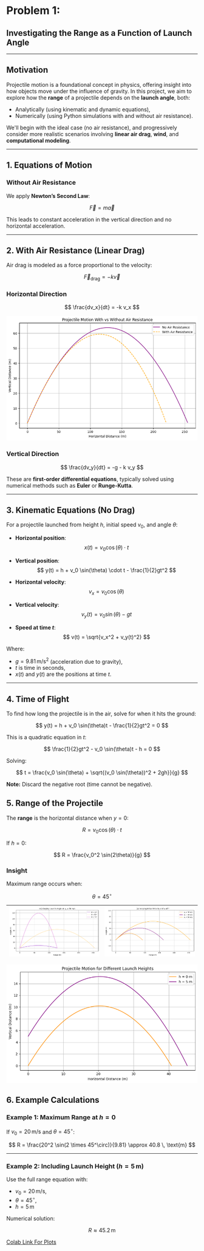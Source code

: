 
# Problem 1:
## Investigating the Range as a Function of Launch Angle

---

## Motivation

Projectile motion is a foundational concept in physics, offering insight into how objects move under the influence of gravity. In this project, we aim to explore how the **range** of a projectile depends on the **launch angle**, both:

- Analytically (using kinematic and dynamic equations),
- Numerically (using Python simulations with and without air resistance).

We'll begin with the ideal case (no air resistance), and progressively consider more realistic scenarios involving **linear air drag**, **wind**, and **computational modeling**.

---

## 1. Equations of Motion

### Without Air Resistance

We apply **Newton’s Second Law**:

$$
\vec{F} = m\vec{a}
$$

This leads to constant acceleration in the vertical direction and no horizontal acceleration.

---

## 2. With Air Resistance (Linear Drag)

Air drag is modeled as a force proportional to the velocity:

$$
\vec{F}_{\text{drag}} = -k \vec{v}
$$

### Horizontal Direction

$$
\frac{dv_x}{dt} = -k v_x
$$

![alt text](image.png)  

### Vertical Direction

$$
\frac{dv_y}{dt} = -g - k v_y
$$

These are **first-order differential equations**, typically solved using numerical methods such as **Euler** or **Runge-Kutta**.

---

## 3. Kinematic Equations (No Drag)

For a projectile launched from height $h$, initial speed $v_0$, and angle $\theta$:

- **Horizontal position**:
  $$
  x(t) = v_0 \cos(\theta) \cdot t
  $$

- **Vertical position**:
  $$
  y(t) = h + v_0 \sin(\theta) \cdot t - \frac{1}{2}gt^2
  $$

- **Horizontal velocity**:
  $$
  v_x = v_0 \cos(\theta)
  $$

- **Vertical velocity**:
  $$
  v_y(t) = v_0 \sin(\theta) - g t
  $$

- **Speed at time $t$**:
  $$
  v(t) = \sqrt{v_x^2 + v_y(t)^2}
  $$

Where:
- $g = 9.81 \, \text{m/s}^2$ (acceleration due to gravity),
- $t$ is time in seconds,
- $x(t)$ and $y(t)$ are the positions at time $t$.

---

## 4. Time of Flight

To find how long the projectile is in the air, solve for when it hits the ground:

$$
y(t) = h + v_0 \sin(\theta)t - \frac{1}{2}gt^2 = 0
$$

This is a quadratic equation in $t$:

$$
\frac{1}{2}gt^2 - v_0 \sin(\theta)t - h = 0
$$

Solving:

$$
t = \frac{v_0 \sin(\theta) + \sqrt{(v_0 \sin(\theta))^2 + 2gh}}{g}
$$

**Note:** Discard the negative root (time cannot be negative).


## 5. Range of the Projectile

The **range** is the horizontal distance when $y = 0$:

$$
R = v_0 \cos(\theta) \cdot t
$$

If $h = 0$:

$$
R = \frac{v_0^2 \sin(2\theta)}{g}
$$

### Insight

Maximum range occurs when:

$$
\theta = 45^\circ
$$

| ![alt text](image-2.png) | ![alt text](image-1.png) |
|:-------------------------:|:-------------------------:|

![alt text](image-3.png)

## 6. Example Calculations

### Example 1: Maximum Range at $h = 0$

If $v_0 = 20 \, \text{m/s}$ and $\theta = 45^\circ$:

$$
R = \frac{20^2 \sin(2 \times 45^\circ)}{9.81} \approx 40.8 \, \text{m}
$$

---

### Example 2: Including Launch Height ($h = 5 \, \text{m}$)

Use the full range equation with:

- $v_0 = 20 \, \text{m/s}$,
- $\theta = 45^\circ$,
- $h = 5 \, \text{m}$

Numerical solution:

$$
R \approx 45.2 \, \text{m}
$$

[Colab Link For Plots](https://colab.research.google.com/drive/1Uub5Zy5FAc2V_uo7MS7KPT2KMgN7w0Ck#scrollTo=ZNQJ4M247Usd)

